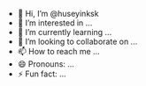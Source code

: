 - 👋 Hi, I’m @huseyinksk
- 👀 I’m interested in ...
- 🌱 I’m currently learning ...
- 💞️ I’m looking to collaborate on ...
- 📫 How to reach me ...
- 😄 Pronouns: ...
- ⚡ Fun fact: ...

<!---
huseyinksk/huseyinksk is a ✨ special ✨ repository because its `README.md` (this file) appears on your GitHub profile.
You can click the Preview link to take a look at your changes.
--->
